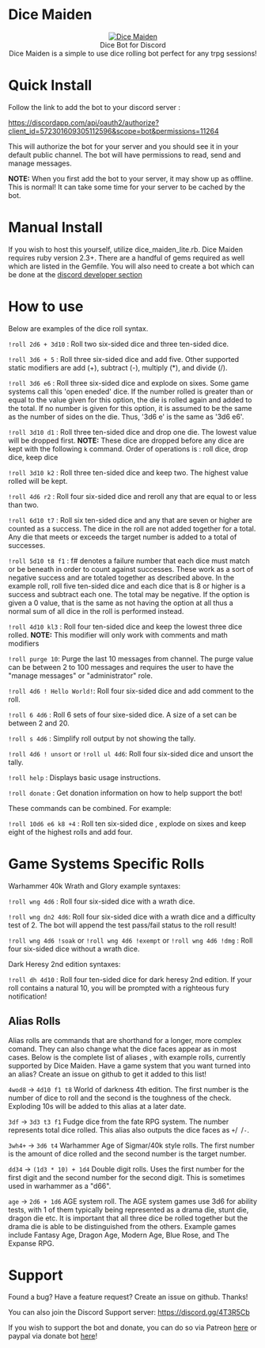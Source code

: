 # Dice Maiden
<p align="center">
 <a href="https://discordbots.org/bot/377701707943116800" >
  <img src="https://discordbots.org/api/widget/377701707943116800.svg" alt="Dice Maiden" />
</a>
<br>Dice Bot for Discord
<br>Dice Maiden is a simple to use dice rolling bot perfect for any trpg sessions!
</p>

# Quick Install
Follow the link to add the bot to your discord server : 

https://discordapp.com/api/oauth2/authorize?client_id=572301609305112596&scope=bot&permissions=11264

This will authorize the bot for your server and you should see it in your default public channel. The bot will have permissions to read, send and manage messages.

**NOTE:** When you first add the bot to your server, it may show up as offline. This is normal! It can take some time for your server to be cached by the bot.

# Manual Install
If you wish to host this yourself, utilize dice_maiden_lite.rb. Dice Maiden requires ruby version 2.3+. There are a handful of gems required as well which are listed in the Gemfile. You will also need to create a bot which can be done at the [discord developer section](https://discordapp.com/developers/applications/me)

# How to use
Below are examples of the dice roll syntax.

`!roll 2d6 + 3d10` : Roll two six-sided dice and three ten-sided dice.

`!roll 3d6 + 5` : Roll three six-sided dice and add five. Other supported static modifiers are add (+), subtract (-), multiply (*), and divide (/).

`!roll 3d6 e6` : Roll three six-sided dice and explode on sixes. Some game systems call this 'open eneded' dice. If the number rolled is greater than or equal to the value given for this option, the die is rolled again and added to the total. If no number is given for this option, it is assumed to be the same as the number of sides on the die. Thus, '3d6 e' is the same as '3d6 e6'.

`!roll 3d10 d1` : Roll three ten-sided dice and drop one die. The lowest value will be dropped first.  **NOTE:** These dice are dropped before any dice are kept with the following `k` command. Order of operations is : roll dice, drop dice, keep dice

`!roll 3d10 k2` : Roll three ten-sided dice and keep two. The highest value rolled will be kept. 

`!roll 4d6 r2` : Roll four six-sided dice and reroll any that are equal to or less than two. 

`!roll 6d10 t7` : Roll six ten-sided dice and any that are seven or higher are counted as a success. The dice in the roll are not added together for a total. Any die that meets or exceeds the target number is added to a total of successes. 

`!roll 5d10 t8 f1` : f# denotes a failure number that each dice must match or be beneath in order to count against successes. These work as a sort of negative success and are totaled together as described above. In the example roll, roll five ten-sided dice and each dice that is 8 or higher is a success and subtract each one. The total may be negative. If the option is given a 0 value, that is the same as not having the option at all thus a normal sum of all dice in the roll is performed instead.

`!roll 4d10 kl3` : Roll four ten-sided dice and keep the lowest three dice rolled. **NOTE:** This modifier will only work with comments and math modifiers

`!roll purge 10`: Purge the last 10 messages from channel. The purge value can be between 2 to 100 messages and requires the user to have the "manage messages" or "administrator" role.

`!roll 4d6 ! Hello World!`: Roll four six-sided dice and add comment to the roll.

`!roll 6 4d6` : Roll 6 sets of four sixe-sided dice. A size of a set can be between 2 and 20.

`!roll s 4d6` : Simplify roll output by not showing the tally.

`!roll 4d6 ! unsort` or `!roll ul 4d6`: Roll four six-sided dice and unsort the tally.

`!roll help` : Displays basic usage instructions.

`!roll donate` : Get donation information on how to help support the bot!

These commands can be combined. For example: 

`!roll 10d6 e6 k8 +4` : Roll ten six-sided dice , explode on sixes and keep eight of the highest rolls and add four.

# Game Systems Specific Rolls
Warhammer 40k Wrath and Glory example syntaxes: 

`!roll wng 4d6` : Roll four six-sided dice with a wrath dice.

`!roll wng dn2 4d6`: Roll four six-sided dice with a wrath dice and a difficulty test of 2. The bot will append the test pass/fail status to the roll result!

`!roll wng 4d6 !soak` or `!roll wng 4d6 !exempt` or `!roll wng 4d6 !dmg` : Roll four six-sided dice without a wrath dice. 

Dark Heresy 2nd edition syntaxes:

`!roll dh 4d10` : Roll four ten-sided dice for dark heresy 2nd edition. If your roll contains a natural 10, you will be prompted with a righteous fury notification!

## Alias Rolls
Alias rolls are commands that are shorthand for a longer, more complex comand. They can also change what the dice faces appear as
in most cases. Below is the complete list of aliases , with example rolls, currently supported by Dice Maiden. Have a game system that you want turned into an alias? Create an issue on github to get it added to this list!

`4wod8` -> `4d10 f1 t8` World of darkness 4th edition. The first number is the number of dice to roll and the second is the toughness of the check. Exploding 10s will be added to this alias at a later date.

`3df` -> `3d3 t3 f1` Fudge dice from the fate RPG system. The number represents total dice rolled. This alias also outputs the dice faces as `+`/` `/`-`.

`3wh4+` -> `3d6 t4` Warhammer Age of Sigmar/40k style rolls. The first number is the amount of dice rolled and the second number is the target number.

`dd34` -> `(1d3 * 10) + 1d4` Double digit rolls. Uses the first number for the first digit and the second number for the second digit. This is sometimes used in warhammer as a "d66".

`age` -> `2d6 + 1d6` AGE system roll. The AGE system games use 3d6 for ability tests, with 1 of them typically being represented as a drama die, stunt die, dragon die etc. It is important that all three dice be rolled together but the drama die is able to be distinguished from the others. Example games include Fantasy Age, Dragon Age, Modern Age, Blue Rose, and The Expanse RPG.

# Support
Found a bug? Have a feature request? Create an issue on github. Thanks!

You can also join the Discord Support server: https://discord.gg/4T3R5Cb

If you wish to support the bot and donate, you can do so via Patreon [here](https://patreon.com/dicemaiden) or paypal via donate bot [here](https://donatebot.io/checkout/534632036569448458?buyer=176097017926385664)!
